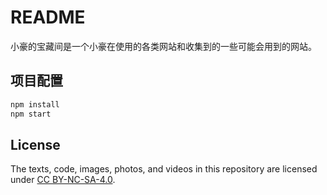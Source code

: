# README

小豪的宝藏间是一个小豪在使用的各类网站和收集到的一些可能会用到的网站。  

## 项目配置

```sh
npm install
npm start
```

## License

The texts, code, images, photos, and videos in this repository are licensed under [CC BY-NC-SA-4.0](https://creativecommons.org/licenses/by-nc-sa/4.0/).
